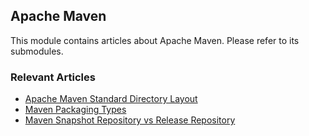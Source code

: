 ## Apache Maven

This module contains articles about Apache Maven. Please refer to its submodules.

### Relevant Articles

- [Apache Maven Standard Directory Layout](https://www.baeldung.com/maven-directory-structure)
- [Maven Packaging Types](https://www.baeldung.com/maven-packaging-types)
- [Maven Snapshot Repository vs Release Repository](https://www.baeldung.com/maven-snapshot-release-repository)
